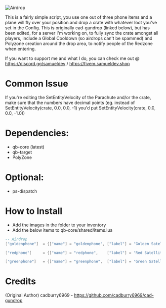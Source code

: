 
![Airdrop](https://user-images.githubusercontent.com/99494967/234674119-17976c16-517c-481a-ba35-4e92b297aa99.png)


This is a fairly simple script, you use one out of three phone items and a plane will fly over your position and drop a crate with whatever loot you've set in the Config. This is originally cad-gundrop (linked below), but has been edited, for a server I'm working on, to fully sync the crate amongst all players, include a Global Cooldown (so airdrops can't be spammed) and Polyzone creation around the drop area, to notify people of the Redzone when entering. 

If you want to support me and what I do, you can check me out @ https://discord.gg/samueldev / https://fivem.samueldev.shop

# Common Issue
If you're editing the SetEntityVelocity of the Parachute and/or the crate, make sure that the numbers have decimal points (eg. instead of SetEntityVelocity(crate, 0.0, 0.0, -1) you'd put SetEntityVelocity(crate, 0.0, 0.0, -1.0))

# Dependencies:
* qb-core (latest)
* qb-target
* PolyZone
# Optional:
* ps-dispatch

# How to Install
- Add the images in the folder to your inventory
- Add the below items to qb-core/shared/items.lua

```lua
-- Airdrop
["goldenphone"]  = {["name"] = "goldenphone", ["label"] = "Golden Satellite Phone",	 ["weight"] = 200, 		["type"] = "item", 		["image"] = "goldenphone.png", 	["unique"] = false, 	["useable"] = true, 	["shouldClose"] = false,   ["combinable"] = nil,   ["description"] = "A communication device used to contact russian mafia."},

["redphone"]     = {["name"] = "redphone",    ["label"] = "Red Satellite Phone",	 ["weight"] = 200, 		["type"] = "item", 		["image"] = "redphone.png", 	["unique"] = false, 	["useable"] = true, 	["shouldClose"] = false,   ["combinable"] = nil,   ["description"] = "A communication device used to contact russian mafia."},

["greenphone"] 	 = {["name"] = "greenphone",  ["label"] = "Green Satellite Phone",	 ["weight"] = 200, 		["type"] = "item", 		["image"] = "greenphone.png", 	["unique"] = false, 	["useable"] = true, 	["shouldClose"] = false,   ["combinable"] = nil,   ["description"] = "A communication device used to contact russian mafia."},
```

# Credits
(Original Author) cadburry6969 - https://github.com/cadburry6969/cad-gundrop
